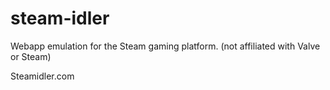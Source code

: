 # steam-idler

Webapp emulation for the Steam gaming platform. (not affiliated with Valve or Steam)

Steamidler.com


